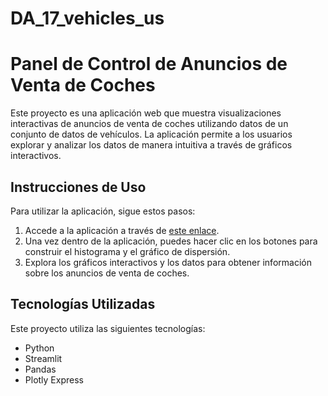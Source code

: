 # DA_17_vehicles_us
# Panel de Control de Anuncios de Venta de Coches

Este proyecto es una aplicación web que muestra visualizaciones interactivas de anuncios de venta de coches utilizando datos de un conjunto de datos de vehículos. La aplicación permite a los usuarios explorar y analizar los datos de manera intuitiva a través de gráficos interactivos.

## Instrucciones de Uso

Para utilizar la aplicación, sigue estos pasos:

1. Accede a la aplicación a través de [este enlace](https://da-17-vehicles-us.onrender.com).
2. Una vez dentro de la aplicación, puedes hacer clic en los botones para construir el histograma y el gráfico de dispersión.
3. Explora los gráficos interactivos y los datos para obtener información sobre los anuncios de venta de coches.

## Tecnologías Utilizadas

Este proyecto utiliza las siguientes tecnologías:

- Python
- Streamlit
- Pandas
- Plotly Express
